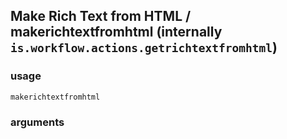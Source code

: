 
## Make Rich Text from HTML / makerichtextfromhtml (internally `is.workflow.actions.getrichtextfromhtml`)


### usage
`makerichtextfromhtml `

### arguments

